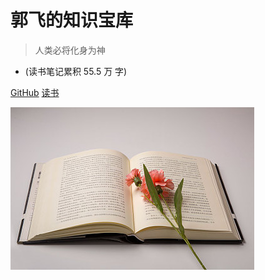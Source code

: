 
# 郭飞的知识宝库

> 人类必将化身为神

* (读书笔记累积 55.5 万 字)

[GitHub](https://github.com/guofei9987/guofei9987.github.io)
[读书](/README)

![logo](media/cover.jpeg)
